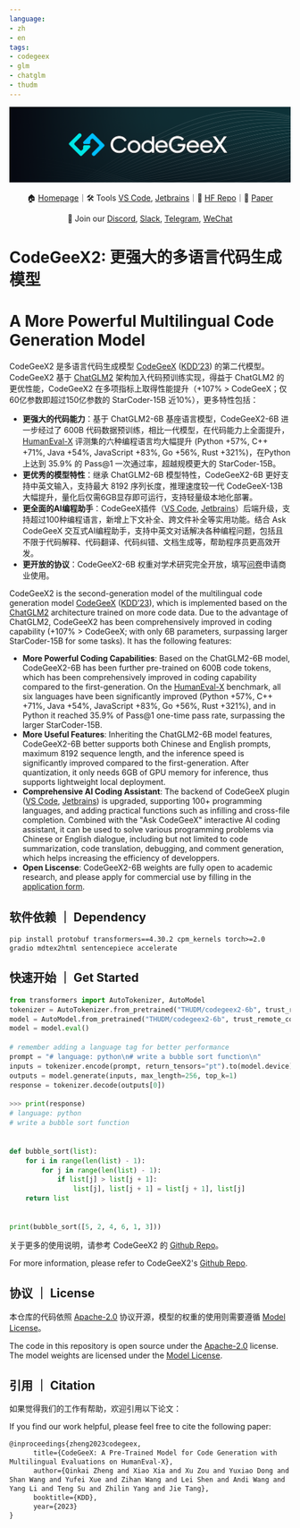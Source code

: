```yaml
---
language:
- zh
- en
tags:
- codegeex
- glm
- chatglm
- thudm
---
```


![](resources/codegeex_logo.png)

<p align="center">
    🏠 <a href="https://codegeex.cn" target="_blank">Homepage</a>｜🛠 Tools <a href="https://marketplace.visualstudio.com/items?itemName=aminer.codegeex" target="_blank">VS Code</a>, <a href="https://plugins.jetbrains.com/plugin/20587-codegeex" target="_blank">Jetbrains</a>｜🤗 <a href="https://huggingface.co/THUDM/codegeex2-6b" target="_blank">HF Repo</a>｜📄 <a href="https://arxiv.org/abs/2303.17568" target="_blank">Paper</a>
</p>

<p align="center">
    👋 Join our <a href="https://discord.gg/8gjHdkmAN6" target="_blank">Discord</a>, <a href="https://join.slack.com/t/codegeexworkspace/shared_invite/zt-1s118ffrp-mpKKhQD0tKBmzNZVCyEZLw" target="_blank">Slack</a>, <a href="https://t.me/+IipIayJ32B1jOTg1" target="_blank">Telegram</a>, <a href="https://github.com/THUDM/CodeGeeX2/blob/main/resources/wechat.md"target="_blank">WeChat</a>
</p>

# CodeGeeX2: 更强大的多语言代码生成模型
# A More Powerful Multilingual Code Generation Model

CodeGeeX2 是多语言代码生成模型 [CodeGeeX](https://github.com/THUDM/CodeGeeX) ([KDD’23](https://arxiv.org/abs/2303.17568)) 的第二代模型。CodeGeeX2 基于 [ChatGLM2](https://github.com/THUDM/ChatGLM2-6B) 架构加入代码预训练实现，得益于 ChatGLM2 的更优性能，CodeGeeX2 在多项指标上取得性能提升（+107% > CodeGeeX；仅60亿参数即超过150亿参数的 StarCoder-15B 近10%），更多特性包括：

* **更强大的代码能力**：基于 ChatGLM2-6B 基座语言模型，CodeGeeX2-6B 进一步经过了 600B 代码数据预训练，相比一代模型，在代码能力上全面提升，[HumanEval-X](https://huggingface.co/datasets/THUDM/humaneval-x) 评测集的六种编程语言均大幅提升 (Python +57%, C++ +71%, Java +54%, JavaScript +83%, Go +56%, Rust +321\%)，在Python上达到 35.9\% 的 Pass@1 一次通过率，超越规模更大的 StarCoder-15B。
* **更优秀的模型特性**：继承 ChatGLM2-6B 模型特性，CodeGeeX2-6B 更好支持中英文输入，支持最大 8192 序列长度，推理速度较一代 CodeGeeX-13B 大幅提升，量化后仅需6GB显存即可运行，支持轻量级本地化部署。
* **更全面的AI编程助手**：CodeGeeX插件（[VS Code](https://marketplace.visualstudio.com/items?itemName=aminer.codegeex), [Jetbrains](https://plugins.jetbrains.com/plugin/20587-codegeex)）后端升级，支持超过100种编程语言，新增上下文补全、跨文件补全等实用功能。结合 Ask CodeGeeX 交互式AI编程助手，支持中英文对话解决各种编程问题，包括且不限于代码解释、代码翻译、代码纠错、文档生成等，帮助程序员更高效开发。
* **更开放的协议**：CodeGeeX2-6B 权重对学术研究完全开放，填写[问卷](https://open.bigmodel.cn/mla/form)申请商业使用。


CodeGeeX2 is the second-generation model of the multilingual code generation model [CodeGeeX](https://github.com/THUDM/CodeGeeX) ([KDD’23](https://arxiv.org/abs/2303.17568)), which is implemented based on the [ChatGLM2](https://github.com/THUDM/ChatGLM2-6B) architecture trained on more code data. Due to the advantage of ChatGLM2, CodeGeeX2 has been comprehensively improved in coding capability (+107% > CodeGeeX; with only 6B parameters, surpassing larger StarCoder-15B for some tasks). It has the following features:

* **More Powerful Coding Capabilities**: Based on the ChatGLM2-6B model, CodeGeeX2-6B has been further pre-trained on 600B code tokens, which has been comprehensively improved in coding capability compared to the first-generation. On the [HumanEval-X](https://huggingface.co/datasets/THUDM/humaneval-x) benchmark, all six languages have been significantly improved (Python +57%, C++ +71%, Java +54%, JavaScript +83%, Go +56%, Rust +321\%), and in Python it reached 35.9% of Pass@1 one-time pass rate, surpassing the larger StarCoder-15B.
* **More Useful Features**: Inheriting the ChatGLM2-6B model features, CodeGeeX2-6B better supports both Chinese and English prompts, maximum 8192 sequence length, and the inference speed is significantly improved compared to the first-generation. After quantization, it only needs 6GB of GPU memory for inference, thus supports lightweight local deployment.
* **Comprehensive AI Coding Assistant**: The backend of CodeGeeX plugin ([VS Code](https://marketplace.visualstudio.com/items?itemName=aminer.codegeex), [Jetbrains](https://plugins.jetbrains.com/plugin/20587-codegeex)) is upgraded, supporting 100+ programming languages, and adding practical functions such as infilling and cross-file completion. Combined with the "Ask CodeGeeX" interactive AI coding assistant, it can be used to solve various programming problems via Chinese or English dialogue, including but not limited to code summarization, code translation, debugging, and comment generation, which helps increasing the efficiency of developpers.
* **Open Liscense**: CodeGeeX2-6B weights are fully open to academic research, and please apply for commercial use by filling in the [application form](https://open.bigmodel.cn/mla/form).


## 软件依赖 ｜ Dependency

```shell
pip install protobuf transformers==4.30.2 cpm_kernels torch>=2.0 gradio mdtex2html sentencepiece accelerate
```

## 快速开始 ｜ Get Started

```python
from transformers import AutoTokenizer, AutoModel
tokenizer = AutoTokenizer.from_pretrained("THUDM/codegeex2-6b", trust_remote_code=True)
model = AutoModel.from_pretrained("THUDM/codegeex2-6b", trust_remote_code=True, device='cuda')
model = model.eval()

# remember adding a language tag for better performance
prompt = "# language: python\n# write a bubble sort function\n"
inputs = tokenizer.encode(prompt, return_tensors="pt").to(model.device)
outputs = model.generate(inputs, max_length=256, top_k=1)
response = tokenizer.decode(outputs[0])

>>> print(response)
# language: python
# write a bubble sort function


def bubble_sort(list):
    for i in range(len(list) - 1):
        for j in range(len(list) - 1):
            if list[j] > list[j + 1]:
                list[j], list[j + 1] = list[j + 1], list[j]
    return list


print(bubble_sort([5, 2, 4, 6, 1, 3]))
```

关于更多的使用说明，请参考 CodeGeeX2 的 [Github Repo](https://github.com/THUDM/CodeGeeX2)。

For more information, please refer to CodeGeeX2's [Github Repo](https://github.com/THUDM/CodeGeeX2).

## 协议 ｜ License

本仓库的代码依照 [Apache-2.0](https://www.apache.org/licenses/LICENSE-2.0) 协议开源，模型的权重的使用则需要遵循 [Model License](MODEL_LICENSE)。

The code in this repository is open source under the [Apache-2.0](https://www.apache.org/licenses/LICENSE-2.0) license. The model weights are licensed under the [Model License](MODEL_LICENSE).

## 引用 ｜ Citation

如果觉得我们的工作有帮助，欢迎引用以下论文：

If you find our work helpful, please feel free to cite the following paper:

```
@inproceedings{zheng2023codegeex,
      title={CodeGeeX: A Pre-Trained Model for Code Generation with Multilingual Evaluations on HumanEval-X}, 
      author={Qinkai Zheng and Xiao Xia and Xu Zou and Yuxiao Dong and Shan Wang and Yufei Xue and Zihan Wang and Lei Shen and Andi Wang and Yang Li and Teng Su and Zhilin Yang and Jie Tang},
      booktitle={KDD},
      year={2023}
}
```
